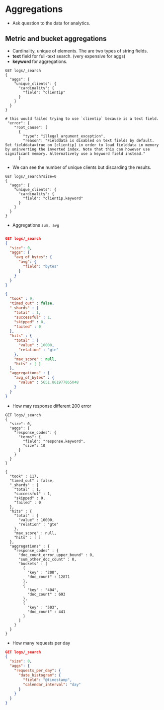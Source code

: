 # Aggregations

- Ask question to the data for analytics.

## Metric and bucket aggregations

- Cardinality, unique of elements.  The are two types of string fields.
- **text** field for full-text search. (very expensive for aggs)
- **keyword** for aggregations.

```
GET logs/_search
{
  "aggs": {
    "unique_clients": {
      "cardinality": {
        "field": "clientip"
      }
    }
  }
}

# this would failed trying to use `clientip` because is a text field.
 "error": {
    "root_cause": [
      {
        "type": "illegal_argument_exception",
        "reason": "Fielddata is disabled on text fields by default. Set fielddata=true on [clientip] in order to load fielddata in memory by uninverting the inverted index. Note that this can however use significant memory. Alternatively use a keyword field instead."
      }
```
- We can see the number of unique clients but discarding the results.

```
GET logs/_search?size=0
{
  "aggs": {
    "unique_clients": {
      "cardinality": {
        "field": "clientip.keyword"
      }
    }
  }
}
```

- Aggregations `sum, avg`

```json

GET logs/_search 
{
  "size": 0,
  "aggs": {
    "avg_of_bytes": {
      "avg": {
        "field": "bytes"
      }
    }
  }
}

{
  "took" : 9,
  "timed_out" : false,
  "_shards" : {
    "total" : 1,
    "successful" : 1,
    "skipped" : 0,
    "failed" : 0
  },
  "hits" : {
    "total" : {
      "value" : 10000,
      "relation" : "gte"
    },
    "max_score" : null,
    "hits" : [ ]
  },
  "aggregations" : {
    "avg_of_bytes" : {
      "value" : 5651.861977865048
    }
  }
}

```

- How may response different 200 error

```
GET logs/_search 
{
  "size": 0,
  "aggs": {
    "response_codes": {
      "terms": {
        "field": "response.keyword",
        "size": 10
      }
    }
  }
}

{
  "took" : 117,
  "timed_out" : false,
  "_shards" : {
    "total" : 1,
    "successful" : 1,
    "skipped" : 0,
    "failed" : 0
  },
  "hits" : {
    "total" : {
      "value" : 10000,
      "relation" : "gte"
    },
    "max_score" : null,
    "hits" : [ ]
  },
  "aggregations" : {
    "response_codes" : {
      "doc_count_error_upper_bound" : 0,
      "sum_other_doc_count" : 0,
      "buckets" : [
        {
          "key" : "200",
          "doc_count" : 12871
        },
        {
          "key" : "404",
          "doc_count" : 693
        },
        {
          "key" : "503",
          "doc_count" : 441
        }
      ]
    }
  }
}
```

- How many requests per day

```json
GET logs/_search
{
  "size": 0,
  "aggs": {
    "requests_per_day": {
      "date_histogram": {
        "field": "@timestamp",
        "calendar_interval": "day"
      }
    }
  }
}
```

